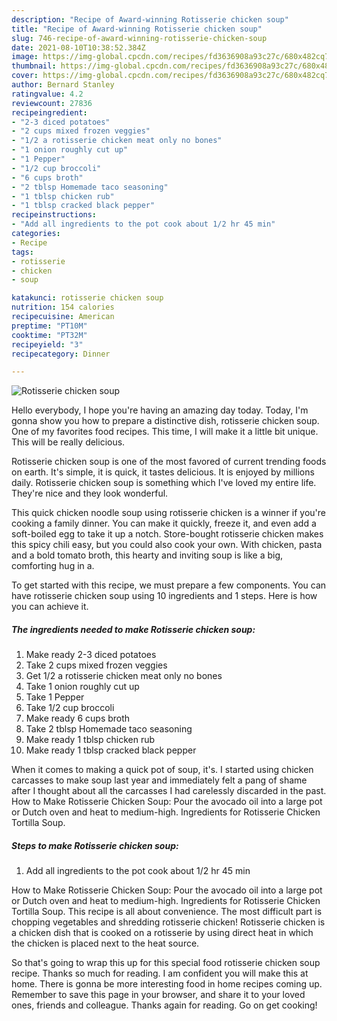 ```yaml
---
description: "Recipe of Award-winning Rotisserie chicken soup"
title: "Recipe of Award-winning Rotisserie chicken soup"
slug: 746-recipe-of-award-winning-rotisserie-chicken-soup
date: 2021-08-10T10:38:52.384Z
image: https://img-global.cpcdn.com/recipes/fd3636908a93c27c/680x482cq70/rotisserie-chicken-soup-recipe-main-photo.jpg
thumbnail: https://img-global.cpcdn.com/recipes/fd3636908a93c27c/680x482cq70/rotisserie-chicken-soup-recipe-main-photo.jpg
cover: https://img-global.cpcdn.com/recipes/fd3636908a93c27c/680x482cq70/rotisserie-chicken-soup-recipe-main-photo.jpg
author: Bernard Stanley
ratingvalue: 4.2
reviewcount: 27836
recipeingredient:
- "2-3 diced potatoes"
- "2 cups mixed frozen veggies"
- "1/2 a rotisserie chicken meat only no bones"
- "1 onion roughly cut up"
- "1 Pepper"
- "1/2 cup broccoli"
- "6 cups broth"
- "2 tblsp Homemade taco seasoning"
- "1 tblsp chicken rub"
- "1 tblsp cracked black pepper"
recipeinstructions:
- "Add all ingredients to the pot cook about 1/2 hr 45 min"
categories:
- Recipe
tags:
- rotisserie
- chicken
- soup

katakunci: rotisserie chicken soup 
nutrition: 154 calories
recipecuisine: American
preptime: "PT10M"
cooktime: "PT32M"
recipeyield: "3"
recipecategory: Dinner

---
```



![Rotisserie chicken soup](https://img-global.cpcdn.com/recipes/fd3636908a93c27c/680x482cq70/rotisserie-chicken-soup-recipe-main-photo.jpg)

Hello everybody, I hope you're having an amazing day today. Today, I'm gonna show you how to prepare a distinctive dish, rotisserie chicken soup. One of my favorites food recipes. This time, I will make it a little bit unique. This will be really delicious.

Rotisserie chicken soup is one of the most favored of current trending foods on earth. It's simple, it is quick, it tastes delicious. It is enjoyed by millions daily. Rotisserie chicken soup is something which I've loved my entire life. They're nice and they look wonderful.

This quick chicken noodle soup using rotisserie chicken is a winner if you&#39;re cooking a family dinner. You can make it quickly, freeze it, and even add a soft-boiled egg to take it up a notch. Store-bought rotisserie chicken makes this spicy chili easy, but you could also cook your own. With chicken, pasta and a bold tomato broth, this hearty and inviting soup is like a big, comforting hug in a.


To get started with this recipe, we must prepare a few components. You can have rotisserie chicken soup using 10 ingredients and 1 steps. Here is how you can achieve it.

<!--inarticleads1-->

##### The ingredients needed to make Rotisserie chicken soup:

1. Make ready 2-3 diced potatoes
1. Take 2 cups mixed frozen veggies
1. Get 1/2 a rotisserie chicken meat only no bones
1. Take 1 onion roughly cut up
1. Take 1 Pepper
1. Take 1/2 cup broccoli
1. Make ready 6 cups broth
1. Take 2 tblsp Homemade taco seasoning
1. Make ready 1 tblsp chicken rub
1. Make ready 1 tblsp cracked black pepper


When it comes to making a quick pot of soup, it&#39;s. I started using chicken carcasses to make soup last year and immediately felt a pang of shame after I thought about all the carcasses I had carelessly discarded in the past. How to Make Rotisserie Chicken Soup: Pour the avocado oil into a large pot or Dutch oven and heat to medium-high. Ingredients for Rotisserie Chicken Tortilla Soup. 

<!--inarticleads2-->

##### Steps to make Rotisserie chicken soup:

1. Add all ingredients to the pot cook about 1/2 hr 45 min


How to Make Rotisserie Chicken Soup: Pour the avocado oil into a large pot or Dutch oven and heat to medium-high. Ingredients for Rotisserie Chicken Tortilla Soup. This recipe is all about convenience. The most difficult part is chopping vegetables and shredding rotisserie chicken! Rotisserie chicken is a chicken dish that is cooked on a rotisserie by using direct heat in which the chicken is placed next to the heat source. 

So that's going to wrap this up for this special food rotisserie chicken soup recipe. Thanks so much for reading. I am confident you will make this at home. There is gonna be more interesting food in home recipes coming up. Remember to save this page in your browser, and share it to your loved ones, friends and colleague. Thanks again for reading. Go on get cooking!
